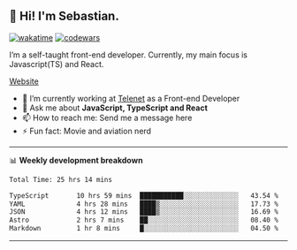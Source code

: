## 👋 Hi! I'm Sebastian.

[![wakatime](https://wakatime.com/badge/user/df0036c6-328a-4a39-be9b-e49417ed22a1.svg)](https://wakatime.com/@df0036c6-328a-4a39-be9b-e49417ed22a1)
[![codewars](https://www.codewars.com/users/sebavuye/badges/small)](https://www.codewars.com/users/sebavuye)

I’m a self-taught front-end developer. Currently, my main focus is Javascript(TS) and React.

[Website](https://sebastianvuye.be)

- 🔭 I’m currently working at [Telenet](https://telenet.be/) as a Front-end Developer
- 💬 Ask me about **JavaScript, TypeScript and React**
- 📫 How to reach me: Send me a message here
- ⚡ Fun fact: Movie and aviation nerd

-------

📊 **Weekly development breakdown**

<!--START_SECTION:waka-->

```txt
Total Time: 25 hrs 14 mins

TypeScript       10 hrs 59 mins  ███████████░░░░░░░░░░░░░░   43.54 %
YAML             4 hrs 28 mins   ████▒░░░░░░░░░░░░░░░░░░░░   17.73 %
JSON             4 hrs 12 mins   ████▒░░░░░░░░░░░░░░░░░░░░   16.69 %
Astro            2 hrs 7 mins    ██░░░░░░░░░░░░░░░░░░░░░░░   08.40 %
Markdown         1 hr 8 mins     █░░░░░░░░░░░░░░░░░░░░░░░░   04.50 %
```

<!--END_SECTION:waka-->
-------
